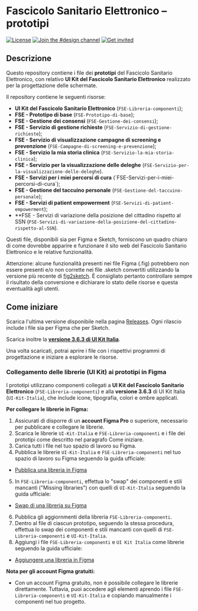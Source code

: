 # Fascicolo Sanitario Elettronico – prototipi

[![License](https://img.shields.io/github/license/italia/design-ui-kit.svg)](https://github.com/italia/design-ui-kit/blob/main/LICENSE)
[![Join the #design channel](https://img.shields.io/badge/Slack%20channel-%23design-blue.svg)](https://developersitalia.slack.com/messages/C7VPAUVB3/)
[![Get invited](https://slack.developers.italia.it/badge.svg)](https://slack.developers.italia.it/)

## Descrizione

Questo repository contiene i file dei **prototipi** del Fascicolo Sanitario Elettronico, con relativo **UI Kit del Fascicolo Sanitario Elettronico** realizzato per la progettazione delle schermate.

Il repository contiene le seguenti risorse:
- **UI Kit del Fascicolo Sanitario Elettronico** (`FSE-Libreria-componenti`);
- **FSE - Prototipo di base** (`FSE-Prototipo-di-base`);
- **FSE - Gestione dei consensi** (`FSE-Gestione-dei-consensi`);
- **FSE - Servizio di gestione richieste** (`FSE-Servizio-di-gestione-richieste`);
- **FSE - Servizio di visualizzazione campagne di screening e prevenzione** (`FSE-Campagne-di-screening-e-prevenzione`);
- **FSE - Servizio la mia storia clinica** (`FSE-Servizio-la-mia-storia-clinica`);
- **FSE - Servizio per la visualizzazione delle deleghe** (`FSE-Servizio-per-la-visualizzazione-delle-deleghe`).
- **FSE - Servizi per i miei percorsi di cura** (`FSE-Servizi-per-i-miei-percorsi-di-cura´);
- **FSE - Gestione del taccuino personale** (`FSE-Gestione-del-taccuino-personale`);
- **FSE - Servizi di patient empowerment** (`FSE-Servizi-di-patient-empowerment`);
- **FSE - Servizi di variazione della posizione del cittadino rispetto al SSN (`FSE-Servizi-di-variazione-della-posizione-del-cittadino-rispetto-al-SSN`).

Questi file, disponibili sia per Figma e Sketch, forniscono un quadro chiaro di come dovrebbe apparire e funzionare il sito web del Fascicolo Sanitario Elettronico e le relative funzionalità.

Attenzione: alcune funzionalità presenti nei file Figma (.fig) potrebbero non essere presenti e/o non corrette nei file .sketch convertiti utilizzando la versione più recente di [fig2sketch](https://github.com/sketch-hq/fig2sketch). È consigliato pertanto controllare sempre il risultato della conversione e dichiarare lo stato delle risorse e questa eventualità agli utenti.

## Come iniziare

Scarica l'ultima versione disponibile nella pagina [Releases](https://github.com/italia/design-fse-ui-kit/releases). Ogni rilascio include i file sia per Figma che per Sketch.

Scarica inoltre la **[versione 3.6.3 di UI Kit Italia](https://github.com/italia/design-ui-kit/releases/tag/v3.6.3)**.  

Una volta scaricati, potrai aprire i file con i rispettivi programmi di progettazione e iniziare a esplorare le risorse.

### Collegamento delle librerie (UI Kit) ai prototipi in Figma

I prototipi utilizzano componenti collegati a **UI Kit del Fascicolo Sanitario Elettronico** (`FSE-Libreria-componenti`) e alla **versione 3.6.3** di UI Kit Italia (`UI-Kit-Italia`), che include icone, tipografia, colori e ombre applicati.

**Per collegare le librerie in Figma:**
1. Assicurati di disporre di un **account Figma Pro** o superiore, necessario per pubblicare e collegare le librerie.
2. Scarica le librerie `UI-Kit-Italia` e `FSE-Libreria-componenti` e i file dei prototipi come descritto nel paragrafo Come iniziare. 
3. Carica tutti i file nel tuo spazio di lavoro su Figma.
4. Pubblica le librerie `UI-Kit-Italia` e `FSE-Libreria-componenti` nel tuo spazio di lavoro su Figma seguendo la guida ufficiale: 
  - [Pubblica una libreria in Figma](https://help.figma.com/hc/en-us/articles/360025508373-Publish-a-library)
5. In `FSE-Libreria-componenti`, effettua lo "swap" dei componenti e stili mancanti ("Missing libraries") con quelli di `UI-Kit-Italia` seguendo la guida ufficiale: 
  - [Swap di una libreria su Figma](https://help.figma.com/hc/en-us/articles/4404856784663-Swap-style-and-component-libraries)
6. Pubblica gli aggiornmenti della libreria `FSE-Libreria-componenti`.
7. Dentro al file di ciascun prototipo, seguendo la stessa procedura, effettua lo swap dei componenti e stili mancanti con quelli di `FSE-Libreria-componenti` e `UI-Kit-Italia`.
8. Aggiungi i file `FSE-Libreria-componenti` e `UI Kit Italia` come librerie seguendo la guida ufficiale:
  - [Aggiungere una libreria in Figma](https://help.figma.com/hc/en-us/articles/1500008731201-Enable-or-disable-a-library-in-a-design-file)

**Nota per gli account Figma gratuiti:**
- Con un account Figma gratuito, non è possibile collegare le librerie direttamente. Tuttavia, puoi accedere agli elementi aprendo i file `FSE-Libreria-componenti` e `UI-Kit-Italia` e copiando manualmente i componenti nel tuo progetto.

